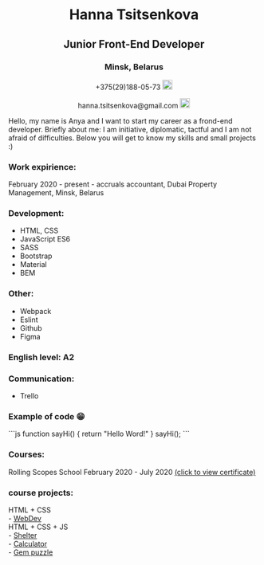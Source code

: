 <div class="container" align="center">  
  <h1> Hanna Tsitsenkova </h1>
  <h2> Junior Front-End Developer </h2>         
  <h3> Minsk, Belarus </h3>  
  <p> +375(29)188-05-73
      <a href="https://t.me/titenkova_anna">
        <img src="https://upload.wikimedia.org/wikipedia/commons/thumb/8/82/Telegram_logo.svg/768px-Telegram_logo.svg.png" width=20px class="img"alt="telegram"/>
      </a>
    </p>              
    <p>hanna.tsitsenkova@gmail.com 
     <a href="https://www.google.com/intl/ru/gmail/about/">
        <img src="https://cdn-icons-png.flaticon.com/512/281/281769.png" width=20px alt="gmail"/>
       </a>
    </p>
  </div>
  <p> Hello, my name is Anya and I want to start my career as a frond-end developer. Briefly about me: I am   initiative, diplomatic, tactful and I am not afraid of difficulties.
  Below you will get to know my skills and small projects :)</p>

  <h3>Work expirience:</h3>
  <p>February 2020 - present - accruals accountant, Dubai Property Management, Minsk, Belarus</p>

  <div class="container-resume">
    <h3>Development:</h3>
    <ul> 
      <li>HTML, CSS</li>
      <li>JavaScript ES6</li>
      <li>SASS</li>
      <li>Bootstrap</li>
      <li>Material</li>
      <li>BEM</li>
    </ul>
    <h3>Other:</h3>
    <ul> 
      <li>Webpack</li>
      <li>Eslint</li>
      <li>Github</li>
      <li>Figma</li>
    </ul>
    <h3>English level: A2</h3>
    <h3>Communication:</h3>
    <ul> 
      <li>Trello</li>
    </ul>
    <h3>Example of code 😁</h3>
    ```js
      function sayHi() { 
        return "Hello Word!" 
      } 
      sayHi();
    ```
    <h3>Courses:</h3>
    <p> Rolling Scopes School February 2020 - July 2020 
      <a href="https://app.rs.school/certificate/o9cctjh0"> (click to view certificate)</a>
    </p>     
    <h3>course projects:</h3>
      HTML + CSS </br>
      - <a href="https://rolling-scopes-school.github.io/hanna25-JS2020Q3/webdev/">WebDev</a> </br>
      HTML + CSS + JS </br>
      - <a href="https://rolling-scopes-school.github.io/hanna25-JS2020Q3/shelter/pages/main/main.html">Shelter</a> </br>   
      - <a href="https://rolling-scopes-school.github.io/hanna25-JS2020Q3/calculator/">Calculator</a> </br>    
      - <a href="https://rolling-scopes-school.github.io/hanna25-JS2020Q3/gem-puzzle/dist/index.html">Gem puzzle</a></br>   
  </div>

